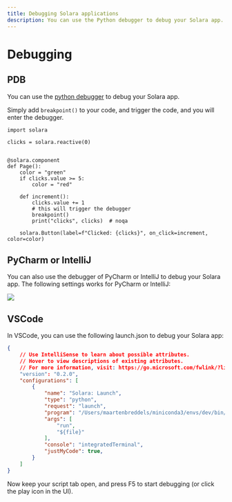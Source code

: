 ```yaml
---
title: Debugging Solara applications
description: You can use the Python debugger to debug your Solara app.
---
```

# Debugging

## PDB

You can use the [python debugger](https://docs.python.org/3/library/pdb.html) to debug your Solara app.

Simply add `breakpoint()` to your code, and trigger the code, and you will enter the debugger.

```{.python pycafe-link}
import solara

clicks = solara.reactive(0)


@solara.component
def Page():
    color = "green"
    if clicks.value >= 5:
        color = "red"

    def increment():
        clicks.value += 1
        # this will trigger the debugger
        breakpoint()
        print("clicks", clicks)  # noqa

    solara.Button(label=f"Clicked: {clicks}", on_click=increment, color=color)
```

## PyCharm or IntelliJ

You can also use the debugger of PyCharm or IntelliJ to debug your Solara app.
The following settings works for PyCharm or IntelliJ:

![](https://dxhl76zpt6fap.cloudfront.net/public/docs/howto/debugger-intellij.webp)

## VSCode


In VSCode, you can use the following launch.json to debug your Solara app:

```json
{
    // Use IntelliSense to learn about possible attributes.
    // Hover to view descriptions of existing attributes.
    // For more information, visit: https://go.microsoft.com/fwlink/?linkid=830387
    "version": "0.2.0",
    "configurations": [
        {
            "name": "Solara: Launch",
            "type": "python",
            "request": "launch",
            "program": "/Users/maartenbreddels/miniconda3/envs/dev/bin/solara",
            "args": [
                "run",
                "${file}"
            ],
            "console": "integratedTerminal",
            "justMyCode": true,
        }
    ]
}
```

Now keep your script tab open, and press F5 to start debugging (or click the play icon in the UI).
